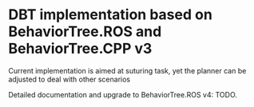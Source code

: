 # DBT implementation based on BehaviorTree.ROS and BehaviorTree.CPP v3

Current implementation is aimed at suturing task, yet the planner can be adjusted to deal with other scenarios

Detailed documentation and upgrade to BehaviorTree.ROS v4: TODO.


